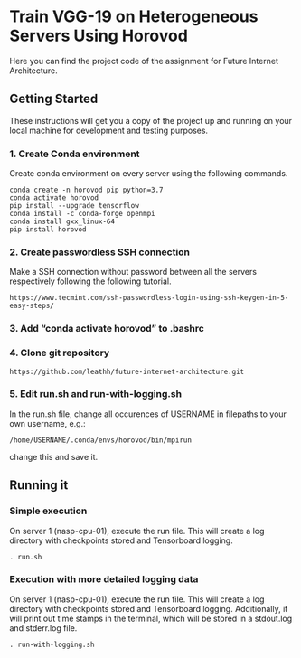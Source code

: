 # Train VGG-19 on Heterogeneous Servers Using Horovod

Here you can find the project code of the assignment for Future Internet Architecture.

## Getting Started

These instructions will get you a copy of the project up and running on your local machine for development and testing purposes.

### 1. Create Conda environment

Create conda environment on every server using the following commands.

```
conda create -n horovod pip python=3.7
conda activate horovod
pip install --upgrade tensorflow
conda install -c conda-forge openmpi
conda install gxx_linux-64
pip install horovod
```

### 2. Create passwordless SSH connection

Make a SSH connection without password between all the servers respectively following the following tutorial.

```
https://www.tecmint.com/ssh-passwordless-login-using-ssh-keygen-in-5-easy-steps/
```

### 3. Add “conda activate horovod” to .bashrc

### 4. Clone git repository

```
https://github.com/leathh/future-internet-architecture.git
```

### 5. Edit run.sh and run-with-logging.sh

In the run.sh file, change all occurences of USERNAME in filepaths to your own username, e.g.:

```
/home/USERNAME/.conda/envs/horovod/bin/mpirun
```
change this and save it.


## Running it

### Simple execution

On server 1 (nasp-cpu-01), execute the run file. 
This will create a log directory with checkpoints stored and Tensorboard logging.

```
. run.sh
```

### Execution with more detailed logging data

On server 1 (nasp-cpu-01), execute the run file. 
This will create a log directory with checkpoints stored and Tensorboard logging.
Additionally, it will print out time stamps in the terminal, which will be stored in a stdout.log and stderr.log file.

```
. run-with-logging.sh
```

